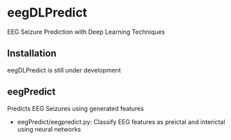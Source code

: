 # eegDLPredict
EEG Seizure Prediction with Deep Learning Techniques

## Installation
eegDLPredict  is still under development

## eegPredict
Predicts EEG Seizures using generated features
- eegPredict/eegpredict.py: Classify EEG features as preictal and interictal using neural networks